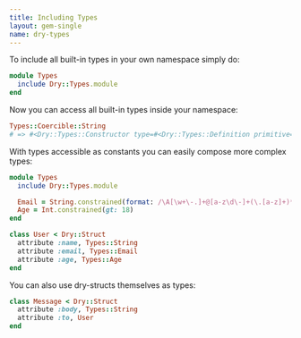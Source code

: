 ```yaml
---
title: Including Types
layout: gem-single
name: dry-types
---
```


To include all built-in types in your own namespace simply do:

``` ruby
module Types
  include Dry::Types.module
end
```

Now you can access all built-in types inside your namespace:

``` ruby
Types::Coercible::String
# => #<Dry::Types::Constructor type=#<Dry::Types::Definition primitive=String options={}>>
```

With types accessible as constants you can easily compose more complex types:

``` ruby
module Types
  include Dry::Types.module

  Email = String.constrained(format: /\A[\w+\-.]+@[a-z\d\-]+(\.[a-z]+)*\.[a-z]+\z/i)
  Age = Int.constrained(gt: 18)
end

class User < Dry::Struct
  attribute :name, Types::String
  attribute :email, Types::Email
  attribute :age, Types::Age
end
```

You can also use dry-structs themselves as types:

```ruby
class Message < Dry::Struct
  attribute :body, Types::String
  attribute :to, User
end
```
